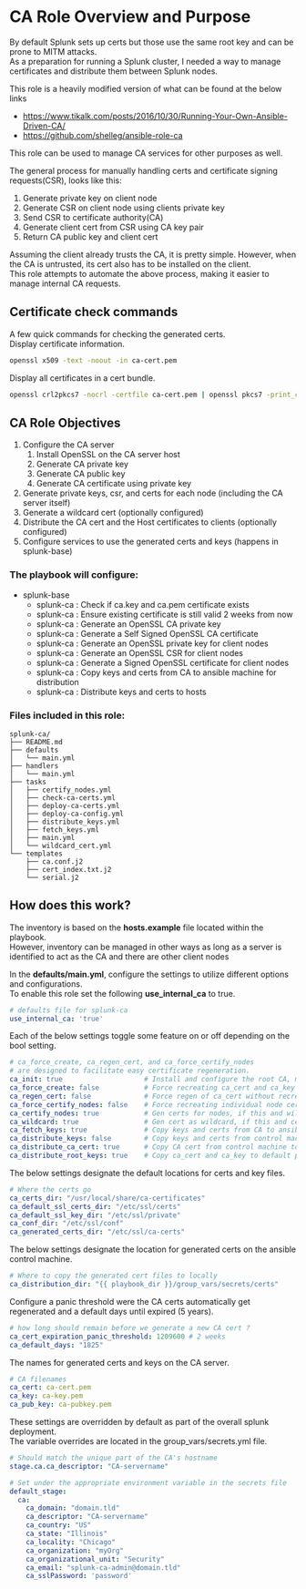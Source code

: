 # CA Role Overview and Purpose

By default Splunk sets up certs but those use the same root key and can be prone to MITM attacks.  
As a preparation for running a Splunk cluster, I needed a way to manage certificates and distribute them between Splunk nodes.  

This role is a heavily modified version of what can be found at the below links
  - https://www.tikalk.com/posts/2016/10/30/Running-Your-Own-Ansible-Driven-CA/
  - https://github.com/shelleg/ansible-role-ca

This role can be used to manage CA services for other purposes as well.  

The general process for manually handling certs and certificate signing requests(CSR), looks like this:
1. Generate private key on client node
2. Generate CSR on client node using clients private key
3. Send CSR to certificate authority(CA)
4. Generate client cert from CSR using CA key pair
5. Return CA public key and client cert

Assuming the client already trusts the CA, it is pretty simple. However, when the CA is untrusted, its cert also has to be installed on the client.  
This role attempts to automate the above process, making it easier to manage internal CA requests.

## Certificate check commands

A few quick commands for checking the generated certs.  
Display certificate information.
```bash
openssl x509 -text -noout -in ca-cert.pem
```

Display all certificates in a cert bundle.
```bash
openssl crl2pkcs7 -nocrl -certfile ca-cert.pem | openssl pkcs7 -print_certs -text -noout
```

## CA Role Objectives

1. Configure the CA server
    1. Install OpenSSL on the CA server host
    2. Generate CA private key
    3. Generate CA public key
    4. Generate CA certificate using private key
2. Generate private keys, csr, and certs for each node (including the CA server itself)
3. Generate a wildcard cert (optionally configured)
4. Distribute the CA cert and the Host certificates to clients (optionally configured)
5. Configure services to use the generated certs and keys (happens in splunk-base)

### The playbook will configure:
  - splunk-base
    - splunk-ca : Check if ca.key and ca.pem certificate exists
    - splunk-ca : Ensure existing certificate is still valid 2 weeks from now
    - splunk-ca : Generate an OpenSSL CA private key
    - splunk-ca : Generate a Self Signed OpenSSL CA certificate
    - splunk-ca : Generate an OpenSSL private key for client nodes
    - splunk-ca : Generate an OpenSSL CSR for client nodes
    - splunk-ca : Generate a Signed OpenSSL certificate for client nodes
    - splunk-ca : Copy keys and certs from CA to ansible machine for distribution
    - splunk-ca : Distribute keys and certs to hosts

### Files included in this role:

    splunk-ca/
    ├── README.md
    ├── defaults
    │   └── main.yml
    ├── handlers
    │   └── main.yml
    ├── tasks
    │   ├── certify_nodes.yml
    │   ├── check-ca-certs.yml
    │   ├── deploy-ca-certs.yml
    │   ├── deploy-ca-config.yml
    │   ├── distribute_keys.yml
    │   ├── fetch_keys.yml
    │   ├── main.yml
    │   └── wildcard_cert.yml
    └── templates
        ├── ca.conf.j2
        ├── cert_index.txt.j2
        └── serial.j2

## How does this work?

The inventory is based on the **hosts.example** file located within the playbook.  
However, inventory can be managed in other ways as long as a server is identified to act as the CA and there are other client nodes

In the **defaults/main.yml**, configure the settings to utilize different options and configurations.  
To enable this role set the following **use_internal_ca** to true.
```yaml
# defaults file for splunk-ca
use_internal_ca: 'true'
```

Each of the below settings toggle some feature on or off depending on the bool setting.
```yaml
# ca_force_create, ca_regen_cert, and ca_force_certify_nodes
# are designed to facilitate easy certificate regeneration.
ca_init: true                    # Install and configure the root CA, must be true to gen certs
ca_force_create: false           # Force recreating ca_cert and ca_key even if they exist
ca_regen_cert: false             # Force regen of ca_cert without recreating the ca_key
ca_force_certify_nodes: false    # Force recreating individual node certs and wildcard certs
ca_certify_nodes: true           # Gen certs for nodes, if this and wildcard are false just sets up CA
ca_wildcard: true                # Gen cert as wildcard, if this and certify are false just sets up CA
ca_fetch_keys: true              # Copy keys and certs from CA to ansible control machine
ca_distribute_keys: false        # Copy keys and certs from control machine to nodes
ca_distribute_ca_cert: true      # Copy CA cert from control machine to ALL nodes
ca_distribute_root_keys: true    # Copy ca_cert and ca_key to default paths on CA only
```

The below settings designate the default locations for certs and key files. 
```yaml
# Where the certs go
ca_certs_dir: "/usr/local/share/ca-certificates"
ca_default_ssl_certs_dir: "/etc/ssl/certs"
ca_default_ssl_key_dir: "/etc/ssl/private"
ca_conf_dir: "/etc/ssl/conf"
ca_generated_certs_dir: "/etc/ssl/ca-certs"
```

The below settings designate the location for generated certs on the ansible control machine. 
```yaml
# Where to copy the generated cert files to locally
ca_distribution_dir: "{{ playbook_dir }}/group_vars/secrets/certs"
```

Configure a panic threshold were the CA certs automatically get regenerated and a default days until expired (5 years).
```yaml
# how long should remain before we generate a new CA cert ?
ca_cert_expiration_panic_threshold: 1209600 # 2 weeks
ca_default_days: "1825"
```

The names for generated certs and keys on the CA server.
```yaml
# CA filenames
ca_cert: ca-cert.pem
ca_key: ca-key.pem
ca_pub_key: ca-pubkey.pem
```

These settings are overridden by default as part of the overall splunk deployment.  
The variable overrides are located in the group_vars/secrets.yml file. 
```yaml
# Should match the unique part of the CA's hostname
stage.ca.ca_descriptor: "CA-servername"

# Set under the appropriate environment variable in the secrets file
default_stage:
  ca:
    ca_domain: "domain.tld"
    ca_descriptor: "CA-servername"
    ca_country: "US"
    ca_state: "Illinois"
    ca_locality: "Chicago"
    ca_organization: "myOrg"
    ca_organizational_unit: "Security"
    ca_email: "splunk-ca-admin@domain.tld"
    ca_sslPassword: 'password'
```
